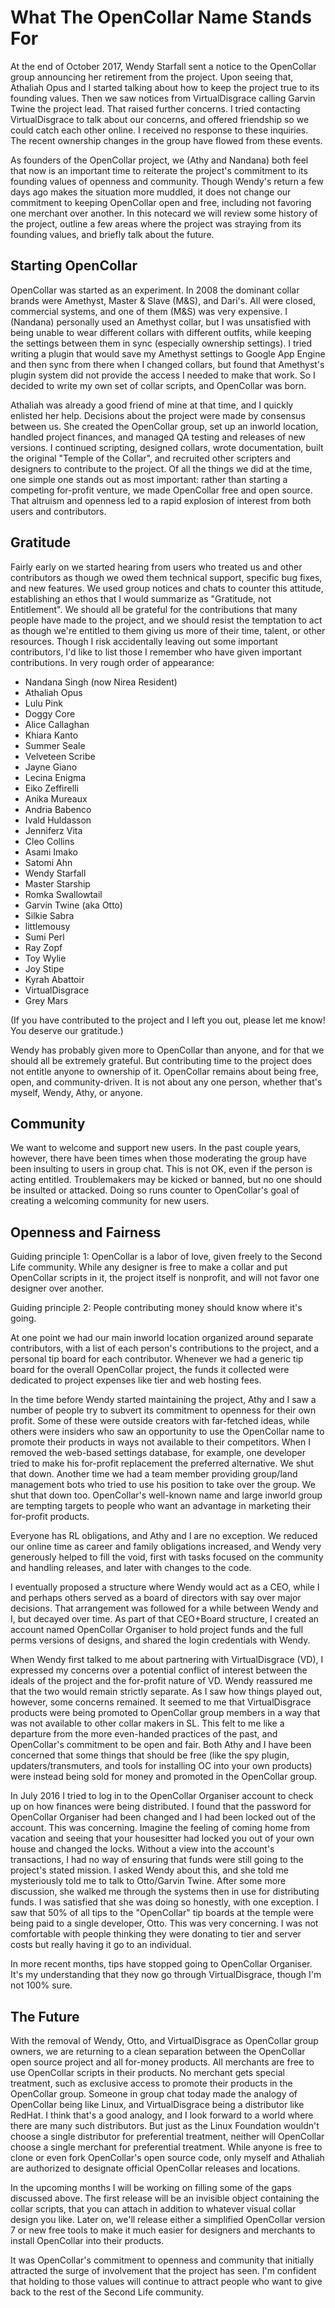 # What The OpenCollar Name Stands For

At the end of October 2017, Wendy Starfall sent a notice to the OpenCollar group
announcing her retirement from the project.  Upon seeing that, Athaliah Opus and
I started talking about how to keep the project true to its founding values.
Then we saw notices from VirtualDisgrace calling Garvin Twine the project lead.
That raised further concerns.  I tried contacting VirtualDisgrace to talk about
our concerns, and offered friendship so we could catch each other online. I
received no response to these inquiries.  The recent ownership changes in the
group have flowed from these events.  

As founders of the OpenCollar project, we (Athy and Nandana) both feel that now
is an important time to reiterate the project's commitment to its founding
values of openness and community. Though Wendy's return a few days ago makes the
situation more muddled, it does not change our commitment to keeping OpenCollar
open and free, including not favoring one merchant over another.  In this
notecard we will review some history of the project, outline a few areas where
the project was straying from its founding values, and briefly talk about the
future.

## Starting OpenCollar

OpenCollar was started as an experiment.  In 2008 the dominant collar brands
were Amethyst, Master & Slave (M&S), and Dari's.  All were closed, commercial
systems, and one of them (M&S) was very expensive.  I (Nandana) personally used
an Amethyst collar, but I was unsatisfied with being unable to wear different
collars with different outfits, while keeping the settings between them in sync
(especially ownership settings).  I tried writing a plugin that would save my
Amethyst settings to Google App Engine and then sync from there when I changed
collars, but found that Amethyst's plugin system did not provide the access I
needed to make that work.  So I decided to write my own set of collar scripts,
and OpenCollar was born.

Athaliah was already a good friend of mine at that time, and I quickly enlisted
her help.  Decisions about the project were made by consensus between us.  She
created the OpenCollar group, set up an inworld location,  handled project
finances, and managed QA testing and releases of new versions.  I continued
scripting, designed collars, wrote documentation, built the original "Temple of
the Collar", and recruited other scripters and designers to contribute to the
project.  Of all the things we did at the time, one simple one stands out as
most important: rather than starting a competing for-profit venture, we made
OpenCollar free and open source.  That altruism and openness led to a rapid
explosion of interest from both users and contributors.

## Gratitude

Fairly early on we started hearing from users who treated us and other
contributors as though we owed them technical support, specific bug fixes, and
new features.  We used group notices and chats to counter this attitude,
establishing an ethos that I would summarize as "Gratitude, not Entitlement".
We should all be grateful for the contributions that many people have made to
the project, and we should resist the temptation to act as though we're entitled
to them giving us more of their time, talent, or other resources.  Though I risk
accidentally leaving out some important contributors, I'd like to list those I
remember who have given important contributions.  In very rough order of
appearance:

- Nandana Singh (now Nirea Resident)
- Athaliah Opus
- Lulu Pink
- Doggy Core
- Alice Callaghan
- Khiara Kanto
- Summer Seale
- Velveteen Scribe
- Jayne Giano
- Lecina Enigma
- Eiko Zeffirelli
- Anika Mureaux
- Andria Babenco
- Ivald Huldasson
- Jenniferz Vita
- Cleo Collins
- Asami Imako
- Satomi Ahn
- Wendy Starfall
- Master Starship
- Romka Swallowtail
- Garvin Twine (aka Otto)
- Silkie Sabra
- littlemousy
- Sumi Perl
- Ray Zopf
- Toy Wylie
- Joy Stipe
- Kyrah Abattoir
- VirtualDisgrace
- Grey Mars

(If you have contributed to the project and I left you out, please let me know!
You deserve our gratitude.)

Wendy has probably given more to OpenCollar than anyone, and for that we should
all be extremely grateful.  But contributing time to the project does not
entitle anyone to ownership of it.  OpenCollar remains about being free, open,
and community-driven.  It is not about any one person, whether that's myself,
Wendy, Athy, or anyone.

## Community

We want to welcome and support new users.  In the past couple years, however,
there have been times when those moderating the group have been insulting to
users in group chat.  This is not OK, even if the person is acting entitled.
Troublemakers may be kicked or banned, but no one should be insulted or
attacked.  Doing so runs counter to OpenCollar's goal of creating a welcoming
community for new users.

## Openness and Fairness

Guiding principle 1: OpenCollar is a labor of love, given freely to the Second
Life community.  While any designer is free to make a collar and put OpenCollar
scripts in it, the project itself is nonprofit, and will not favor one designer
over another.

Guiding principle 2: People contributing money should know where it's going.

At one point we had our main inworld location organized around separate
contributors, with a list of each person's contributions to the project, and a
personal tip board for each contributor.  Whenever we had a generic tip board
for the overall OpenCollar project, the funds it collected were dedicated to
project expenses like tier and web hosting fees.

In the time before Wendy started maintaining the project, Athy and I saw a
number of people try to subvert its commitment to openness for their own profit.
Some of these were outside creators with far-fetched ideas, while others were
insiders who saw an opportunity to use the OpenCollar name to promote their
products in ways not available to their competitors.  When I removed the
web-based settings database, for example, one developer tried to make his
for-profit replacement the preferred alternative.  We shut that down.  Another
time we had a team member providing group/land management bots who tried to use
his position to take over the group.  We shut that down too.  OpenCollar's
well-known name and large inworld group are tempting targets to people who want
an advantage in marketing their for-profit products.

Everyone has RL obligations, and Athy and I are no exception.  We reduced our
online time as career and family obligations increased, and Wendy very
generously helped to fill the void, first with tasks focused on the community
and handling releases, and later with changes to the code.

I eventually proposed a structure where Wendy would act as a CEO, while I and
perhaps others served as a board of directors with say over major decisions.
That arrangement was followed for a while between Wendy and I, but decayed over
time.  As part of that CEO+Board structure, I created an account named
OpenCollar Organiser to hold project funds and the full perms versions of
designs, and shared the login credentials with Wendy.

When Wendy first talked to me about partnering with VirtualDisgrace (VD), I
expressed my concerns over a potential conflict of interest between the ideals
of the project and the for-profit nature of VD.  Wendy reassured me that the two
would remain strictly separate.  As I saw how things played out, however, some
concerns remained.  It seemed to me that VirtualDisgrace products were being
promoted to OpenCollar group members in a way that was not available to other
collar makers in SL.  This felt to me like a departure from the more even-handed
practices of the past, and OpenCollar's commitment to be open and fair.  Both
Athy and I have been concerned that some things that should be free (like the
spy plugin, updaters/transmuters, and tools for installing OC into your own
products) were instead being sold for money and promoted in the OpenCollar
group.

In July 2016 I tried to log in to the OpenCollar Organiser account to check up
on how finances were being distributed.  I found that the password for
OpenCollar Organiser had been changed and I had been locked out of the account.
This was concerning.  Imagine the feeling of coming home from vacation and
seeing that your housesitter had locked you out of your own house and changed
the locks.  Without a view into the account's transactions, I had no way of
ensuring that funds were still going to the project's stated mission.  I asked
Wendy about this, and she told me mysteriously told me to talk to Otto/Garvin
Twine.  After some more discussion,  she walked me through the systems then in
use for distributing funds.  I was satisfied that she was doing so honestly,
with one exception.  I saw that 50% of all tips to the "OpenCollar" tip boards
at the temple were being paid to a single developer, Otto.  This was very
concerning.  I was not comfortable with people thinking they were donating to
tier and server costs but really having it go to an individual.

In more recent months, tips have stopped going to OpenCollar Organiser.  It's my
understanding that they now go through VirtualDisgrace, though I'm not 100%
sure.

## The Future

With the removal of Wendy, Otto, and VirtualDisgrace as OpenCollar group owners,
we are returning to a clean separation between the OpenCollar open source
project and all for-money products.  All merchants are free to use OpenCollar
scripts in their products.  No merchant gets special treatment, such as
exclusive access to promote their products in the OpenCollar group.  Someone in
group chat today made the analogy of OpenCollar being like Linux, and
VirtualDisgrace being a distributor like RedHat.  I think that's a good analogy,
and I look forward to a world where there are many such distributors.  But just
as the Linux Foundation wouldn't choose a single distributor for preferential
treatment, neither will OpenCollar choose a single merchant for preferential
treatment.  While anyone is free to clone or even fork OpenCollar's open source
code, only myself and Athaliah are authorized to designate official OpenCollar
releases and locations.

In the upcoming months I will be working on filling some of the gaps discussed
above.  The first release will be an invisible object containing the collar
scripts, that you can attach in addition to whatever visual collar design you
like.  Later on, we'll release either a simplified OpenCollar version 7 or new
free tools to make it much easier for designers and merchants to install
OpenCollar into their products.

It was OpenCollar's commitment to openness and community that initially
attracted the surge of involvement that the project has seen.  I'm confident
that holding to those values will continue to attract people who want to give
back to the rest of the Second Life community.
